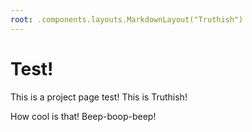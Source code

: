 ```yaml
---
root: .components.layouts.MarkdownLayout("Truthish")
---
```


# Test!

This is a project page test! This is Truthish!

How cool is that! Beep-boop-beep!